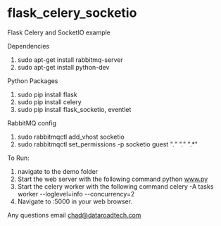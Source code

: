 # flask_celery_socketio
Flask Celery and SocketIO example

Dependencies
  1. sudo apt-get install rabbitmq-server
  2. sudo apt-get install python-dev

Python Packages
  1. sudo pip install flask
  2. sudo pip install celery
  3. sudo pip install flask_socketio, eventlet
  
RabbitMQ config
  1. sudo rabbitmqctl add_vhost socketio
  2. sudo rabbitmqctl set_permissions -p socketio guest ".*" ".*" ".*"

To Run:
  1. navigate to the demo folder
  2. Start the web server with the following command
    python www.py
  3. Start the celery worker with the following command
    celery -A tasks worker --loglevel=info --concurrency=2
  4. Navigate to <HOST>:5000 in your web browser.
  
  
Any questions email chad@dataroadtech.com
